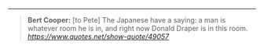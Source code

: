 
***

<blockquote class="quoteback" darkmode="" data-title="Bert%20Cooper%3A%20%5Bto%20Pete%5D%20The%20Japanese%20have%20a%20saying%3A%20a%20man%20is%20whatever%20room%20he%20is%20in%2C%20and%20right%20now%20Donald%20Draper%20is%20in%20this%20room." data-author="" cite="https://www.quotes.net/show-quote/49057">                       <strong>Bert Cooper:</strong> [to Pete] The Japanese have a saying: a man is whatever room he is in, and right now Donald Draper is in this room.                       <footer> <cite><a href="https://www.quotes.net/show-quote/49057">https://www.quotes.net/show-quote/49057</a></cite></footer>                       </blockquote>                       
